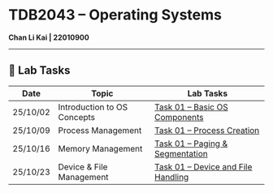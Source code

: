 # TDB2043 – Operating Systems

**Chan Li Kai | 22010900**

---

## 🧪 Lab Tasks

| Date | Topic | Lab Tasks |
|------|--------|-----------|
| 25/10/02 | Introduction to OS Concepts | [Task 01 – Basic OS Components](./25_10_02-Task1-2) |
| 25/10/09 | Process Management | [Task 01 – Process Creation](./25_10_09-Task1-2-3) |
| 25/10/16 | Memory Management | [Task 01 – Paging & Segmentation](./25_10_16-Task1-2-3-4) |
| 25/10/23 | Device & File Management | [Task 01 – Device and File Handling](./25_10_23-Task1-2-3-4) |

